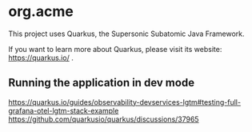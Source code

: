 # org.acme

This project uses Quarkus, the Supersonic Subatomic Java Framework.

If you want to learn more about Quarkus, please visit its website: https://quarkus.io/ .

## Running the application in dev mode

https://quarkus.io/guides/observability-devservices-lgtm#testing-full-grafana-otel-lgtm-stack-example
https://github.com/quarkusio/quarkus/discussions/37965
